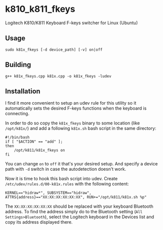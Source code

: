 # k810_k811_fkeys
Logitech K810/K811 Keyboard F-keys switcher for Linux (Ubuntu)

## Usage
`sudo k81x_fkeys [-d device_path] [-v] on|off`

## Building
`g++ k81x_fkeys.cpp k81x.cpp -o k81x_fkeys -ludev`

## Installation

I find it more convenient to setup an udev rule for this utility so it automatically sets the desired F-keys functions when the keyboard is connecting.

In order to do so copy the `k81x_fkeys` binary to some location (like `/opt/k81x/`) and add a following `k81x.sh` bash script in the same directory:

```
#!/bin/bash
if [ "$ACTION" == "add" ];
then
    /opt/k811/k81x_fkeys on
fi
```

You can change `on` to `off` it that's your desired setup. And specify a device path with `-d` switch in case the autodetection doesn't work.

Now it is time to hook this bash script into udev. Create `/etc/udev/rules.d/00-k81x.rules` with the following content:

```
KERNEL=="hidraw*", SUBSYSTEM=="hidraw", ATTRS{address}=="XX:XX:XX:XX:XX:XX", RUN+="/opt/k811/k81x.sh %p"
```

The `XX:XX:XX:XX:XX:XX` should be replaced with your keyboard Bluetooth address. To find the address simply do to the Bluetooth setting (`All Settings>Bluetooth`), select the Logitech keyboard in the Devices list and copy its address displayed there.
